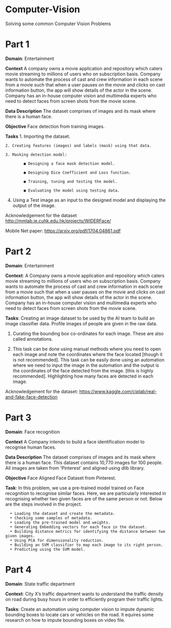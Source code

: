 # Computer-Vision
Solving some common Computer Vision Problems

# Part 1
**Domain**: Entertainment

**Context** 
A company owns a movie application and repository which caters movie streaming to millions of users who on subscription basis. Company wants to automate the process of cast and crew information in each scene from a movie such that when a user pauses on the movie and clicks on cast information button, the app will show details of the actor in the scene. Company has an in-house computer vision and multimedia experts who need to detect faces from screen shots from the movie scene.

**Data Description**
The dataset comprises of images and its mask where there is a human face.

**Objective** 
Face detection from training images.

**Tasks**
    1. Importing the dataset.
    
    2. Creating features (images) and labels (mask) using that data.
    
    3. Masking detection model:

            ● Designing a face mask detection model.

            ● Designing Dice Coefficient and Loss function.

            ● Training, tuning and testing the model.

            ● Evaluating the model using testing data.

   4. Using a Test image as an input to the designed model and displaying the output of the image.


Acknowledgement for the dataset http://mmlab.ie.cuhk.edu.hk/projects/WIDERFace/

Mobile Net paper: https://arxiv.org/pdf/1704.04861.pdf


# Part 2

**Domain**: Entertainment

**Context**: A Company owns a movie application and repository which caters movie streaming to millions of users who on subscription basis. Company wants to automate the process of cast and crew information in each scene from a movie such that when a user pauses on the movie and clicks on cast information button, the app will show details of the actor in the scene. Company has an in-house computer vision and multimedia experts who need to detect faces from screen shots from the movie scene.

**Tasks**: Creating an image dataset to be used by the AI team to build an image classifier data. Profile images of people are given in the raw data.

1. Curating the bounding box co-ordinates for each image. These are also called annotations.

2. This task can be done using manual methods where you need to open each image and note the coordinates where the face located [though it is not recommended]. 
      This task can be easily done using an automation where we need to input the image in the automation and the output is the coordinates of the face detected from the image. [this is highly recommended]. Highlighting how many faces are detected in each image.


Acknowledgement for the dataset: https://www.kaggle.com/ciplab/real-and-fake-face-detection

# Part 3
**Domain**: Face recognition

**Context**
A Company intends to build a face identification model to recognise human faces.

**Data Description** 
The dataset comprises of images and its mask where there is a human face. This dataset contains 10,770 images for 100 people. All images are taken from 'Pinterest' and aligned using dlib library. 

**Objective**
Face Aligned Face Dataset from Pinterest. 

 **Task**: In this problem, we use a pre-trained model trained on Face recognition to recognise similar faces. Here, we are particularly interested in recognising whether two given faces are of the same person or not. Below are the steps involved in the project.
 
      • Loading the dataset and create the metadata.
      • Checking some samples of metadata.
      • Loading the pre-trained model and weights.
      • Generating Embedding vectors for each face in the dataset.
      • Building distance metrics for identifying the distance between two given images.
      • Using PCA for dimensionality reduction.
      • Building an SVM classifier to map each image to its right person.
      • Predicting using the SVM model.


# Part 4

**Domain**: State traffic department

**Context**: City X’s traffic department wants to understand the traffic density on road during busy hours in order to efficiently program their traffic lights.

**Tasks**: Create an automation using computer vision to impute dynamic bounding boxes to locate cars or vehicles on the road. It equires some research on how to impute bounding boxes on video file.


